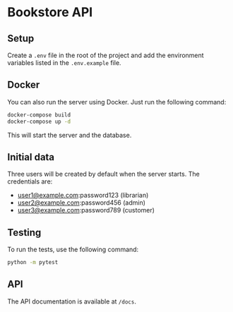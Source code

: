 # Bookstore API

## Setup

Create a `.env` file in the root of the project and add the environment variables listed in the `.env.example` file.

## Docker

You can also run the server using Docker. Just run the following command:

```bash
docker-compose build
docker-compose up -d
```

This will start the server and the database.

## Initial data

Three users will be created by default when the server starts. The credentials are:

- user1@example.com:password123 (librarian)
- user2@example.com:password456 (admin)
- user3@example.com:password789 (customer)

## Testing

To run the tests, use the following command:

```bash
python -m pytest
```

## API

The API documentation is available at `/docs`.

